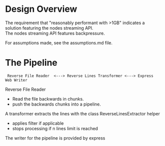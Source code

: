 # Design Overview

The requirement that "reasonably performant with >1GB" indicates a solution featuring the nodes streaming API.  
The nodes streaming API features backpressure.

For assumptions made, see the assumptions.md file.

# The Pipeline

     Reverse File Reader  <---> Reverse Lines Transformer <---> Express Web Writer

Reverse File Reader

- Read the file backwards in chunks.
- push the backwards chunks into a pipeline.

A transformer extracts the lines with the class ReverseLinesExtractor helper

- applies filter if applicable
- stops processing if n lines limit is reached

The writer for the pipeline is provided by express
